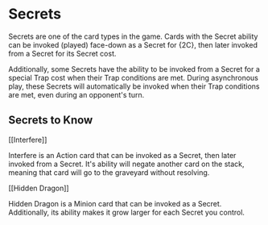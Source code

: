 # Secrets

Secrets are one of the card types in the game. Cards with the Secret ability can be invoked (played) face-down as a Secret for {2C}, then later invoked from a Secret for its Secret cost.

Additionally, some Secrets have the ability to be invoked from a Secret for a special Trap cost when their Trap conditions are met. During asynchronous play, these Secrets will automatically be invoked when their Trap conditions are met, even during an opponent's turn.

## Secrets to Know

[[Interfere]]

Interfere is an Action card that can be invoked as a Secret, then later invoked from a Secret. It's ability will negate another card on the stack, meaning that card will go to the graveyard without resolving.

[[Hidden Dragon]]

Hidden Dragon is a Minion card that can be invoked as a Secret. Additionally, its ability makes it grow larger for each Secret you control.
